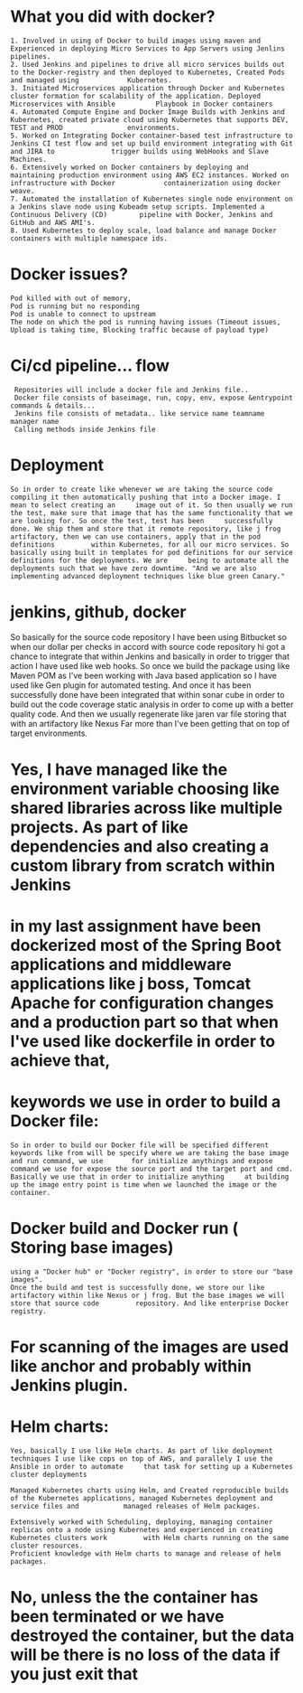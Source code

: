 # What you did with docker?

    1. Involved in using of Docker to build images using maven and Experienced in deploying Micro Services to App Servers using Jenlins pipelines.
    2. Used Jenkins and pipelines to drive all micro services builds out to the Docker-registry and then deployed to Kubernetes, Created Pods and managed using            Kubernetes.
    3. Initiated Microservices application through Docker and Kubernetes cluster formation for scalability of the application. Deployed Microservices with Ansible          Playbook in Docker containers
    4. Automated Compute Engine and Docker Image Builds with Jenkins and Kubernetes, created private cloud using Kubernetes that supports DEV, TEST and PROD                environments. 
    5. Worked on Integrating Docker container-based test infrastructure to Jenkins CI test flow and set up build environment integrating with Git and JIRA to              trigger builds using WebHooks and Slave Machines.
    6. Extensively worked on Docker containers by deploying and maintaining production environment using AWS EC2 instances. Worked on infrastructure with Docker            containerization using docker weave.
    7. Automated the installation of Kubernetes single node environment on a Jenkins slave node using Kubeadm setup scripts. Implemented a Continuous Delivery (CD)        pipeline with Docker, Jenkins and GitHub and AWS AMI's. 
    8. Used Kubernetes to deploy scale, load balance and manage Docker containers with multiple namespace ids.

# Docker issues?
    Pod killed with out of memory, 
    Pod is running but no responding
    Pod is unable to connect to upstream
    The node on which the pod is running having issues (Timeout issues, Upload is taking time, Blocking traffic because of payload type)

# Ci/cd pipeline... flow
     Repositories will include a docker file and Jenkins file..
     Docker file consists of baseimage, run, copy, env, expose &entrypoint commands & details...
     Jenkins file consists of metadata.. like service name teamname manager name
     Calling methods inside Jenkins file
     
# Deployment
    So in order to create like whenever we are taking the source code compiling it then automatically pushing that into a Docker image. I mean to select creating an     image out of it. So then usually we run the test, make sure that image that has the same functionality that we are looking for. So once the test, test has been     successfully done. We ship them and store that it remote repository, like j frog artifactory, then we can use containers, apply that in the pod definitions         within Kubernetes, for all our micro services. So basically using built in templates for pod definitions for our service definitions for the deployments. We are     being to automate all the deployments such that we have zero downtime. "And we are also implementing advanced deployment techniques like blue green Canary."
    
# jenkins, github, docker  
So basically for the source code repository I have been using Bitbucket so when our dollar per checks in accord with source code repository hi got a chance to integrate that within Jenkins and basically in order to trigger that action I have used like web hooks. So once we build the package using like Maven POM as I've been working with Java based application so I have used like Gen plugin for automated testing. And once it has been successfully done have been integrated that within sonar cube in order to build out the code coverage static analysis in order to come up with a better quality code. And then we usually regenerate like jaren var file storing that with an artifactory like Nexus Far more than I've been getting that on top of target environments.

# Yes, I have managed like the environment variable choosing like shared libraries across like multiple projects. As part of like dependencies and also creating a     custom library from scratch within Jenkins

# in my last assignment have been dockerized most of the Spring Boot applications and middleware applications like j boss, Tomcat Apache for configuration changes     and a production part so that when I've used like dockerfile in order to achieve that,
 
    
# keywords we use in order to build a Docker file:
    So in order to build our Docker file will be specified different keywords like from will be specify where we are taking the base image and run command, we use       for initialize anythings and expose command we use for expose the source port and the target port and cmd. Basically we use that in order to initialize anything     at building up the image entry point is time when we launched the image or the container.
    
# Docker build and Docker run ( Storing base images)
    using a "Docker hub" or "Docker registry", in order to store our "base images".
    Once the build and test is successfully done, we store our like artifactory within like Nexus or j frog. But the base images we will store that source code         repository. And like enterprise Docker registry.
    
# For scanning of the images are used like anchor and probably within Jenkins plugin.

# Helm charts: 
    Yes, basically I use like Helm charts. As part of like deployment techniques I use like cops on top of AWS, and parallely I use the Ansible in order to automate     that task for setting up a Kubernetes cluster deployments
 
    Managed Kubernetes charts using Helm, and Created reproducible builds of the Kubernetes applications, managed Kubernetes deployment and service files and           managed releases of Helm packages.
 
    Extensively worked with Scheduling, deploying, managing container replicas onto a node using Kubernetes and experienced in creating Kubernetes clusters work         with Helm charts running on the same cluster resources.
    Proficient knowledge with Helm charts to manage and release of helm packages.
    
    
# No, unless the the container has been terminated or we have destroyed the container, but the data will be there is no loss of the data if you just exit that
    
    

    


